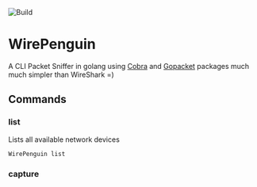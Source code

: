 ![Build](![Build](https://github.com/pwdz/WirePenguin/workflows/Build/badge.svg))
# WirePenguin
A CLI Packet Sniffer in golang using [Cobra](https://github.com/spf13/cobra) and [Gopacket](https://github.com/google/gopacket) packages much much simpler than WireShark =)  
## Commands
### list
Lists all available network devices 
```
WirePenguin list
```
### capture
